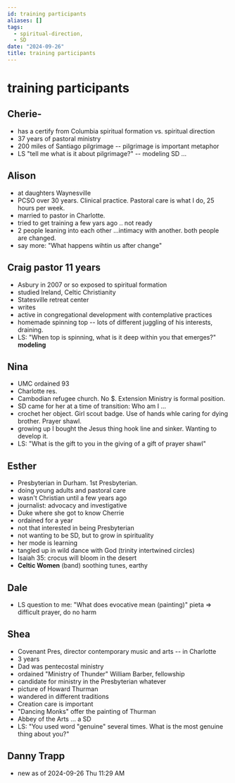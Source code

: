 ```yaml
---
id: training participants
aliases: []
tags:
  - spiritual-direction,
  - SD
date: "2024-09-26"
title: training participants
---
```

# training participants
## Cherie- 
- has a certify from Columbia spiritual formation vs. spiritual direction
- 37 years of pastoral ministry
- 200 miles of Santiago pilgrimage -- pilgrimage is important metaphor
- LS "tell me what is it about pilgrimage?" -- modeling SD ...
## Alison
- at daughters Waynesville
- PCSO over 30 years. Clinical practice. Pastoral care is what I do, 25 hours per week.
- married to pastor in Charlotte.
- tried to get training a few yars ago .. not ready
- 2 people leaning into each other ...intimacy with another. both people are changed.
- say more: "What happens wihtin us after change"
## Craig pastor 11 years
- Asbury in 2007 or so exposed to spiritual formation
- studied Ireland, Celtic Christianity
- Statesville retreat center
- writes 
- active in congregational development with contemplative practices
- homemade spinning top -- lots of different juggling of his interests, draining. 
- LS: "When top is spinning, what is it deep within you that emerges?" **modeling**
## Nina
- UMC ordained 93
- Charlotte res.
- Cambodian refugee church. No $. Extension Ministry is formal position. 
- SD came for her at a time of transition: Who am I ...
- crochet her object. Girl scout badge. Use of hands whle caring for dying brother. Prayer shawl.
- growing up I bought the Jesus thing hook line and sinker. Wanting to develop it.
- LS: "What is the gift to you in the giving of a gift of prayer shawl"
## Esther
- Presbyterian in Durham. 1st Presbyterian.
- doing young adults and pastoral care
- wasn't Christian until a few years ago
- journalist: advocacy and investigative
- Duke where she got to know Cherrie
- ordained for a year
- not that interested in being Presbyterian
- not wanting to be SD, but to grow in spirituality
- her mode is learning
- tangled up in wild dance with God (trinity intertwined circles)
- Isaiah 35: crocus will bloom in the desert
- **Celtic Women** (band) soothing tunes, earthy
## Dale
- LS question to me: "What does evocative mean (painting)" pieta => difficult prayer, do no harm
## Shea
- Covenant Pres, director contemporary music and arts -- in Charlotte
- 3 years
- Dad was pentecostal ministry
- ordained "Ministry of Thunder" William Barber, fellowship
- candidate for ministry in the Presbyterian whatever
- picture of Howard Thurman
- wandered in different traditions
- Creation care is important
- "Dancing Monks" offer the painting of Thurman
- Abbey of the Arts ... a SD
- LS: "You used word "genuine" several times. What is the most genuine thing about you?"
## Danny Trapp
- new as of 2024-09-26 Thu 11:29 AM
